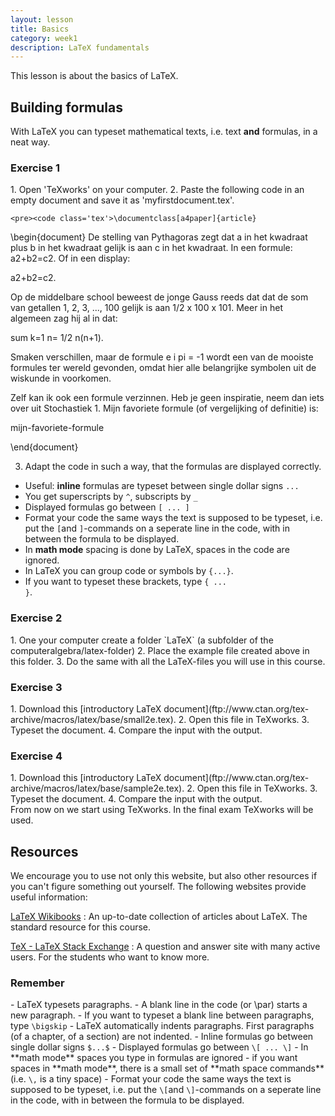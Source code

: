 ```yaml
---
layout: lesson
title: Basics
category: week1
description: LaTeX fundamentals
---
```

This lesson is about the basics of LaTeX. 

Building formulas
-----------------

With LaTeX you can typeset mathematical texts, i.e. text **and** formulas, in a neat way. 

<div class="panel panel-primary">
<div class="panel-heading">
<h3 class="panel-title">
Exercise 1

</h3>
</div>
<div class="panel-body">
1.  Open 'TeXworks' on your computer.
2.  Paste the following code in an empty document and save it as
    'myfirstdocument.tex'. 

	<pre><code class='tex'>\documentclass[a4paper]{article}
\begin{document}
De stelling van Pythagoras zegt dat a in het kwadraat plus b in het kwadraat gelijk is aan c in het kwadraat. In een formule: a2+b2=c2. Of in een display:

a2+b2=c2.

Op de middelbare school beweest de jonge Gauss reeds dat dat de som van getallen 1, 2, 3, ..., 100 gelijk is aan 1/2 x 100 x 101. Meer in het algemeen zag hij al in dat: 

sum k=1 n= 1/2 n(n+1).

Smaken verschillen, maar de formule e i pi = -1 wordt een van de mooiste formules ter wereld gevonden, omdat hier alle belangrijke symbolen uit de wiskunde in voorkomen. 

Zelf kan ik ook een formule verzinnen. Heb je geen inspiratie, neem dan iets over uit Stochastiek 1. Mijn favoriete formule (of vergelijking of definitie) is:

mijn-favoriete-formule

\end{document}</code></pre>

3. Adapt the code in such a way, that the formulas are displayed correctly. 

-   Useful: **inline** formulas are typeset between single dollar signs <code class='tex'>$...$</code>
-   You get superscripts by <code class='tex'>^</code>, subscripts by <code class='tex'>_</code>
-   Displayed formulas go between <code class='tex'>\[ ... \]</code>
-   Format your code the same ways the text is supposed to be typeset, i.e. put the <code class='tex'>\[</code>and <code class='tex'>\]</code>-commands on a seperate line in the code, with in between the formula to be displayed. 
-   In **math mode** spacing is done by LaTeX, spaces in the code are ignored.
-   In LaTeX you can group code or symbols by <code class='tex'>{...}</code>.
-   If you want to typeset these brackets, type <code class='tex'>\{ ... \}</code>.


</div>
</div>
<div class="panel panel-primary">
<div class="panel-heading">
<h3 class="panel-title">
Exercise 2</h3>
</div>
<div class="panel-body">
1.  One your computer create a folder `LaTeX` (a subfolder of the computeralgebra/latex-folder)
2.  Place the example file created above in this folder.
3.  Do the same with all the LaTeX-files you will use in this course. 

</div>
</div><div class="panel panel-primary">
<div class="panel-heading">
<h3 class="panel-title">
Exercise 3</h3>
</div>
<div class="panel-body">
1.  Download this [introductory LaTeX document](ftp://www.ctan.org/tex-archive/macros/latex/base/small2e.tex).
2.  Open this file in TeXworks.
3.  Typeset the document. 
4.  Compare the input with the output. 

</div>
</div><div class="panel panel-primary">
<div class="panel-heading">
<h3 class="panel-title">
Exercise 4</h3>
</div>
<div class="panel-body">
1.  Download this [introductory LaTeX document](ftp://www.ctan.org/tex-archive/macros/latex/base/sample2e.tex).
2.  Open this file in TeXworks.
3.  Typeset the document. 
4.  Compare the input with the output. 

</div>
</div>
From now on we start using TeXworks. In the final exam TeXworks will be used. 

Resources
---------

We encourage you to use not only this website, but also other resources
if you can't figure something out yourself. The following websites
provide useful information:

[LaTeX Wikibooks](https://en.wikibooks.org/wiki/LaTeX)
:   An up-to-date collection of articles about LaTeX. The standard resource for this course. 

[TeX - LaTeX Stack Exchange](http://tex.stackexchange.com)
:   A question and answer site with many active users. For the students who want to know more. 

<div class="panel panel-success">
<div class="panel-heading">
<h3 class="panel-title">
Remember

</h3>
</div>
<div class="panel-body">
- LaTeX typesets paragraphs.
- A blank line in the code (or \par) starts a new paragraph.
- If you want to typeset a blank line between paragraphs, type <code class='tex'>\bigskip</code>
- LaTeX automatically indents paragraphs. First paragraphs (of a chapter, of a section) are not indented. 
- Inline formulas go between single dollar signs <code class='tex'>$...$</code>
- Displayed formulas go between <code class='tex'>\[ ... \]</code>
- In **math mode** spaces you type in formulas are ignored
- if you want spaces in **math mode**, there is a small set of **math space commands** (i.e. <code class='tex'>\,</code> is a tiny space)
- Format your code the same ways the text is supposed to be typeset, i.e. put the <code class='tex'>\[</code>and <code class='tex'>\]</code>-commands on a seperate line in the code, with in between the formula to be displayed. 

</div>
</div>

